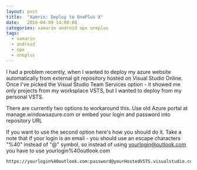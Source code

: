 ```yaml
---
layout: post
title:  "Xamrin: Deploy to OnePlus X"
date:   2016-04-09 14:00:00
categories: xamarin android opx oneplus
tags:
  - xamarin
  - android
  - opx
  - oneplus
---
```

I had a problem recently, when I wanted to deploy my azure website automatically from external git repository hosted on Visual Studio Online. Once I've picked the Visual Studio Team Services option - it showed me only projects from my worksplace VSTS, but I wanted to deploy from my personal VSTS.


There are currently two options to workaround this.
Use old Azure portal at manage.windowsazure.com or embed your login and password into repository URL


If you want to use the second option here's how you should do it.
Take a note that if your login is an email - you should use an escape characters "%40" instead of "@" symbol,
so instead of using yourlogin@outlook.com you have to use yourlogin%40outlook.com
```
https://yourlogin%40outlook.com:password@yourHostedVSTS.visualstudio.com/DefaultCollection/YourProjectName/
```

